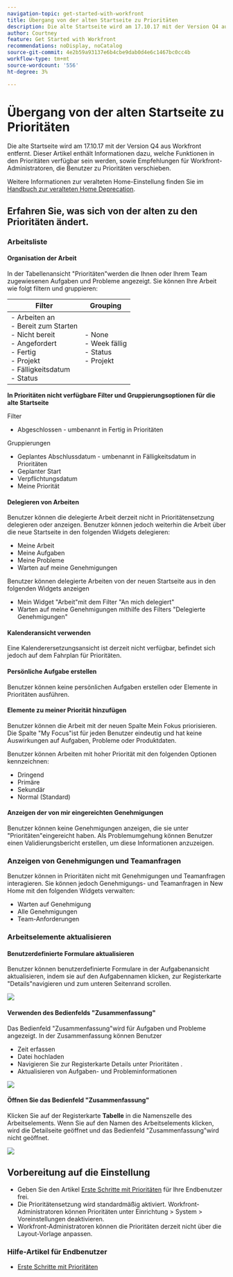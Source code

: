 ```yaml
---
navigation-topic: get-started-with-workfront
title: Übergang von der alten Startseite zu Prioritäten
description: Die alte Startseite wird am 17.10.17 mit der Version Q4 aus Workfront entfernt. Dieser Artikel enthält Informationen dazu, welche Funktionen in den Prioritäten verfügbar sein werden, sowie Empfehlungen für Workfront-Administratoren, die Benutzer zu Prioritäten verschieben.
author: Courtney
feature: Get Started with Workfront
recommendations: noDisplay, noCatalog
source-git-commit: 4e2b59a93137e6b4cbe9dab0d4e6c1467bc0cc4b
workflow-type: tm+mt
source-wordcount: '556'
ht-degree: 3%

---
```



# Übergang von der alten Startseite zu Prioritäten

Die alte Startseite wird am 17.10.17 mit der Version Q4 aus Workfront entfernt. Dieser Artikel enthält Informationen dazu, welche Funktionen in den Prioritäten verfügbar sein werden, sowie Empfehlungen für Workfront-Administratoren, die Benutzer zu Prioritäten verschieben.

Weitere Informationen zur veralteten Home-Einstellung finden Sie im [Handbuch zur veralteten Home Deprecation](/help/quicksilver/product-announcements/announcements/legacy-home-deprecation.md).

## Erfahren Sie, was sich von der alten zu den Prioritäten ändert.

### Arbeitsliste

#### Organisation der Arbeit

In der Tabellenansicht &quot;Prioritäten&quot;werden die Ihnen oder Ihrem Team zugewiesenen Aufgaben und Probleme angezeigt. Sie können Ihre Arbeit wie folgt filtern und gruppieren:

| **Filter** | **Grouping** |
|------------|-----------|
| - Arbeiten an <br> - Bereit zum Starten <br> - Nicht bereit <br> - Angefordert <br> - Fertig <br> - Projekt <br> - Fälligkeitsdatum <br> - Status | - None <br> - Week fällig <br> - Status <br> - Projekt |


**In Prioritäten nicht verfügbare Filter und Gruppierungsoptionen für die alte Startseite**

Filter

* Abgeschlossen - umbenannt in Fertig in Prioritäten

Gruppierungen

* Geplantes Abschlussdatum - umbenannt in Fälligkeitsdatum in Prioritäten
* Geplanter Start
* Verpflichtungsdatum
* Meine Priorität

#### Delegieren von Arbeiten

Benutzer können die delegierte Arbeit derzeit nicht in Prioritätensetzung delegieren oder anzeigen. Benutzer können jedoch weiterhin die Arbeit über die neue Startseite in den folgenden Widgets delegieren:

* Meine Arbeit
* Meine Aufgaben
* Meine Probleme
* Warten auf meine Genehmigungen

Benutzer können delegierte Arbeiten von der neuen Startseite aus in den folgenden Widgets anzeigen

* Mein Widget &quot;Arbeit&quot;mit dem Filter &quot;An mich delegiert&quot;
* Warten auf meine Genehmigungen mithilfe des Filters &quot;Delegierte Genehmigungen&quot;

#### Kalenderansicht verwenden

Eine Kalenderersetzungsansicht ist derzeit nicht verfügbar, befindet sich jedoch auf dem Fahrplan für Prioritäten.

#### Persönliche Aufgabe erstellen

Benutzer können keine persönlichen Aufgaben erstellen oder Elemente in Prioritäten ausführen.

#### Elemente zu meiner Priorität hinzufügen

Benutzer können die Arbeit mit der neuen Spalte Mein Fokus priorisieren. Die Spalte &quot;My Focus&quot;ist für jeden Benutzer eindeutig und hat keine Auswirkungen auf Aufgaben, Probleme oder Produktdaten.

Benutzer können Arbeiten mit hoher Priorität mit den folgenden Optionen kennzeichnen:

* Dringend
* Primäre
* Sekundär
* Normal (Standard)

#### Anzeigen der von mir eingereichten Genehmigungen

Benutzer können keine Genehmigungen anzeigen, die sie unter &quot;Prioritäten&quot;eingereicht haben. Als Problemumgehung können Benutzer einen Validierungsbericht erstellen, um diese Informationen anzuzeigen.

### Anzeigen von Genehmigungen und Teamanfragen

Benutzer können in Prioritäten nicht mit Genehmigungen und Teamanfragen interagieren. Sie können jedoch Genehmigungs- und Teamanfragen in New Home mit den folgenden Widgets verwalten:

* Warten auf Genehmigung
* Alle Genehmigungen
* Team-Anforderungen

### Arbeitselemente aktualisieren

#### Benutzerdefinierte Formulare aktualisieren

Benutzer können benutzerdefinierte Formulare in der Aufgabenansicht aktualisieren, indem sie auf den Aufgabennamen klicken, zur Registerkarte &quot;Details&quot;navigieren und zum unteren Seitenrand scrollen.

![](assets/custom-form-priorities.png)

#### Verwenden des Bedienfelds &quot;Zusammenfassung&quot;

Das Bedienfeld &quot;Zusammenfassung&quot;wird für Aufgaben und Probleme angezeigt. In der Zusammenfassung können Benutzer

* Zeit erfassen
* Datei hochladen
* Navigieren Sie zur Registerkarte Details unter Prioritäten .
* Aktualisieren von Aufgaben- und Probleminformationen

![](assets/assignments-summary.png)

<!--Can admins customize this? It looks different from the task/issue summary in other areas. -->

#### Öffnen Sie das Bedienfeld &quot;Zusammenfassung&quot;

Klicken Sie auf der Registerkarte **Tabelle** in die Namenszelle des Arbeitselements. Wenn Sie auf den Namen des Arbeitselements klicken, wird die Detailseite geöffnet und das Bedienfeld &quot;Zusammenfassung&quot;wird nicht geöffnet.

![](assets/open-summary-priorities.png)


## Vorbereitung auf die Einstellung

* Geben Sie den Artikel [Erste Schritte mit Prioritäten](/help/quicksilver/workfront-basics/priorities/get-started-with-priorities.md) für Ihre Endbenutzer frei.
* Die Prioritätensetzung wird standardmäßig aktiviert. Workfront-Administratoren können Prioritäten unter Einrichtung > System > Voreinstellungen deaktivieren.
* Workfront-Administratoren können die Prioritäten derzeit nicht über die Layout-Vorlage anpassen.

### Hilfe-Artikel für Endbenutzer

* [Erste Schritte mit Prioritäten](/help/quicksilver/workfront-basics/priorities/get-started-with-priorities.md)